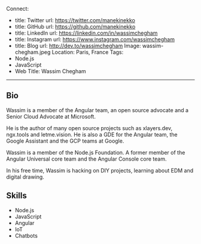 Connect:
  - title: Twitter
    url: https://twitter.com/manekinekko
  - title: GitHub
    url: https://github.com/manekinekko
  - title: LinkedIn
    url: https://linkedin.com/in/wassimchegham
  - title: Instagram
    url: https://www.instagram.com/wassimchegham
  - title: Blog
    url: http://dev.to/wassimchegham
Image: wassim-chegham.jpeg
Location: Paris, France
Tags:
  - Node.js
  - JavaScript
  - Web
Title: Wassim Chegham
---
## Bio
Wassim is a member of the Angular team, an open source advocate and a Senior Cloud Advocate at Microsoft.

He is the author of many open source projects such as xlayers.dev, ngx.tools and letme.vision. He is also a GDE for the Angular team, the Google Assistant and the GCP teams at Google. 

Wassim is a member of the Node.js Foundation. A former member of the Angular Universal core team and the Angular Console core team.

In his free time, Wassim is hacking on DIY projects, learning about EDM and digital drawing.

## Skills
- Node.js
- JavaScript
- Angular
- IoT
- Chatbots
